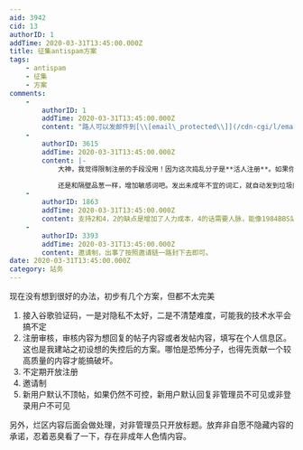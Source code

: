```yaml
---
aid: 3942
cid: 13
authorID: 1
addTime: 2020-03-31T13:45:00.000Z
title: 征集antispam方案
tags:
    - antispam
    - 征集
    - 方案
comments:
    -
        authorID: 1
        addTime: 2020-03-31T13:45:00.000Z
        content: "路人可以发邮件到[\\[email\_protected\\]](/cdn-cgi/l/email-protection)，请使用一次性邮箱或者没有关联其他帐号的邮箱，最好也使用protonmail"
    -
        authorID: 3615
        addTime: 2020-03-31T13:45:00.000Z
        content: |-
            大神，我觉得限制注册的手段没用！因为这次捣乱分子是**活人注册**。如果你能拦住它注册，也就是拦住了普通人类注册。

            还是和隔壁品葱一样，增加敏感词吧。发出未成年不宜的词汇，就自动发到垃圾区。这个开发量，对你来说最小，也最简单。
    -
        authorID: 1863
        addTime: 2020-03-31T13:45:00.000Z
        content: 支持2和4，2的缺点是增加了人力成本，4的话需要人脉，能像1984BBS站长那样邀请到各路大神么？
    -
        authorID: 3393
        addTime: 2020-03-31T13:45:00.000Z
        content: 邀请制，出事了按照邀请链一路封下去即可。
date: 2020-03-31T13:45:00.000Z
category: 站务
---
```


现在没有想到很好的办法，初步有几个方案，但都不太完美

1.  接入谷歌验证码，一是对隐私不太好，二是不清楚难度，可能我的技术水平会搞不定
2.  注册审核，审核内容为想回复的帖子内容或者发帖内容，填写在个人信息区。这也是我建站之初设想的失控后的方案。哪怕是恐怖分子，也得先贡献一个较高质量的内容才能搞破坏。
3.  不定期开放注册
4.  邀请制
5.  新用户默认不顶帖，如果仍然不可控，新用户默认回复非管理员不可见或非登录用户不可见

另外，烂区内容后面会做处理，对非管理员只开放标题。放弃非自愿不隐藏内容的承诺，忍着恶臭看了一下，存在非成年人色情内容。
